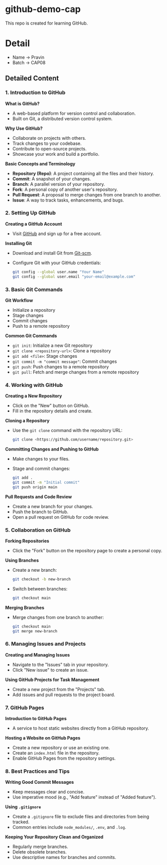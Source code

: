 # github-demo-cap
This repo is created for learning GitHub.

# Detail

- Name -> Pravin
- Batch -> CAP08


## Detailed Content

### 1. Introduction to GitHub

**What is GitHub?**

- A web-based platform for version control and collaboration.
- Built on Git, a distributed version control system.

**Why Use GitHub?**

- Collaborate on projects with others.
- Track changes to your codebase.
- Contribute to open-source projects.
- Showcase your work and build a portfolio.

**Basic Concepts and Terminology**

- **Repository (Repo)**: A project containing all the files and their history.
- **Commit**: A snapshot of your changes.
- **Branch**: A parallel version of your repository.
- **Fork**: A personal copy of another user's repository.
- **Pull Request**: A proposal to merge changes from one branch to another.
- **Issue**: A way to track tasks, enhancements, and bugs.

### 2. Setting Up GitHub

**Creating a GitHub Account**

- Visit [GitHub](https://github.com/) and sign up for a free account.

**Installing Git**

- Download and install Git from [Git-scm](https://git-scm.com/).
- Configure Git with your GitHub credentials:
    
    ```bash
    git config --global user.name "Your Name"
    git config --global user.email "your-email@example.com"
    
    ```
    

### 3. Basic Git Commands

**Git Workflow**

- Initialize a repository
- Stage changes
- Commit changes
- Push to a remote repository

**Common Git Commands**

- `git init`: Initialize a new Git repository
- `git clone <repository-url>`: Clone a repository
- `git add <file>`: Stage changes
- `git commit -m "commit message"`: Commit changes
- `git push`: Push changes to a remote repository
- `git pull`: Fetch and merge changes from a remote repository

### 4. Working with GitHub

**Creating a New Repository**

- Click on the "New" button on GitHub.
- Fill in the repository details and create.

**Cloning a Repository**

- Use the `git clone` command with the repository URL:
    
    ```bash
    git clone <https://github.com/username/repository.git>
    
    ```
    

**Committing Changes and Pushing to GitHub**

- Make changes to your files.
- Stage and commit changes:
    
    ```bash
    git add .
    git commit -m "Initial commit"
    git push origin main
    
    ```
    

**Pull Requests and Code Review**

- Create a new branch for your changes.
- Push the branch to GitHub.
- Open a pull request on GitHub for code review.

### 5. Collaboration on GitHub

**Forking Repositories**

- Click the "Fork" button on the repository page to create a personal copy.

**Using Branches**

- Create a new branch:
    
    ```bash
    git checkout -b new-branch
    
    ```
    
- Switch between branches:
    
    ```bash
    git checkout main
    
    ```
    

**Merging Branches**

- Merge changes from one branch to another:
    
    ```bash
    git checkout main
    git merge new-branch
    
    ```
    

### 6. Managing Issues and Projects

**Creating and Managing Issues**

- Navigate to the "Issues" tab in your repository.
- Click "New issue" to create an issue.

**Using GitHub Projects for Task Management**

- Create a new project from the "Projects" tab.
- Add issues and pull requests to the project board.

### 7. GitHub Pages

**Introduction to GitHub Pages**

- A service to host static websites directly from a GitHub repository.

**Hosting a Website on GitHub Pages**

- Create a new repository or use an existing one.
- Create an `index.html` file in the repository.
- Enable GitHub Pages from the repository settings.

### 8. Best Practices and Tips

**Writing Good Commit Messages**

- Keep messages clear and concise.
- Use imperative mood (e.g., "Add feature" instead of "Added feature").

**Using `.gitignore`**

- Create a `.gitignore` file to exclude files and directories from being tracked.
- Common entries include `node_modules/`, `.env`, and `.log`.

**Keeping Your Repository Clean and Organized**

- Regularly merge branches.
- Delete obsolete branches.
- Use descriptive names for branches and commits.
